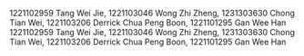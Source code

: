 1221102959 Tang Wei Jie, 1221103046 Wong Zhi Zheng, 1231303630 Chong Tian Wei, 1221103206 Derrick Chua Peng Boon, 1221101295 Gan Wee Han
1221102959 Tang Wei Jie, 1221103046 Wong Zhi Zheng, 1231303630 Chong Tian Wei, 1221103206 Derrick Chua Peng Boon, 1221101295 Gan Wee Han

